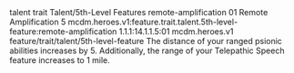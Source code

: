 <ability>
  <metadata>
    <class>talent</class>
    <feature_type>trait</feature_type>
    <file_dpath>Talent/5th-Level Features</file_dpath>
    <item_id>remote-amplification</item_id>
    <item_index>01</item_index>
    <item_name>Remote Amplification</item_name>
    <level>5</level>
    <scc>mcdm.heroes.v1:feature.trait.talent.5th-level-feature:remote-amplification</scc>
    <scdc>1.1.1:14.1.1.5:01</scdc>
    <source>mcdm.heroes.v1</source>
    <type>feature/trait/talent/5th-level-feature</type>
  </metadata>
  <effects>
    <effect type="mundane">The distance of your ranged psionic abilities increases by 5. Additionally, the range of your Telepathic Speech feature increases to 1 mile.</effect>
  </effects>
</ability>
